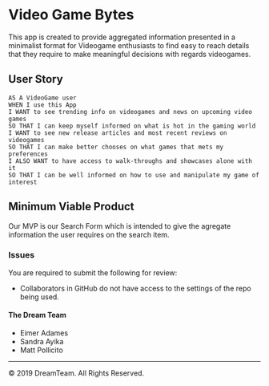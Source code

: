 # Video Game Bytes
This app is created to provide aggregated information presented in a minimalist format for Videogame enthusiasts to find easy to reach details that they require to make meaningful decisions with regards videogames.


## User Story

```
AS A VideoGame user
WHEN I use this App
I WANT to see trending info on videogames and news on upcoming video games
SO THAT I can keep myself informed on what is hot in the gaming world
I WANT to see new release articles and most recent reviews on videogames
SO THAT I can make better chooses on what games that mets my preferences
I ALSO WANT to have access to walk-throughs and showcases alone with it
SO THAT I can be well informed on how to use and manipulate my game of interest
```


## Minimum Viable Product
Our MVP is our Search Form which is intended to give the agregate information the user requires on the search item.



### Issues
You are required to submit the following for review:

* Collaborators in GitHub do not have access to the settings of the repo being used.



#### The Dream Team
* Eimer Adames
* Sandra Ayika
* Matt Pollicito



- - -
© 2019 DreamTeam. All Rights Reserved.
